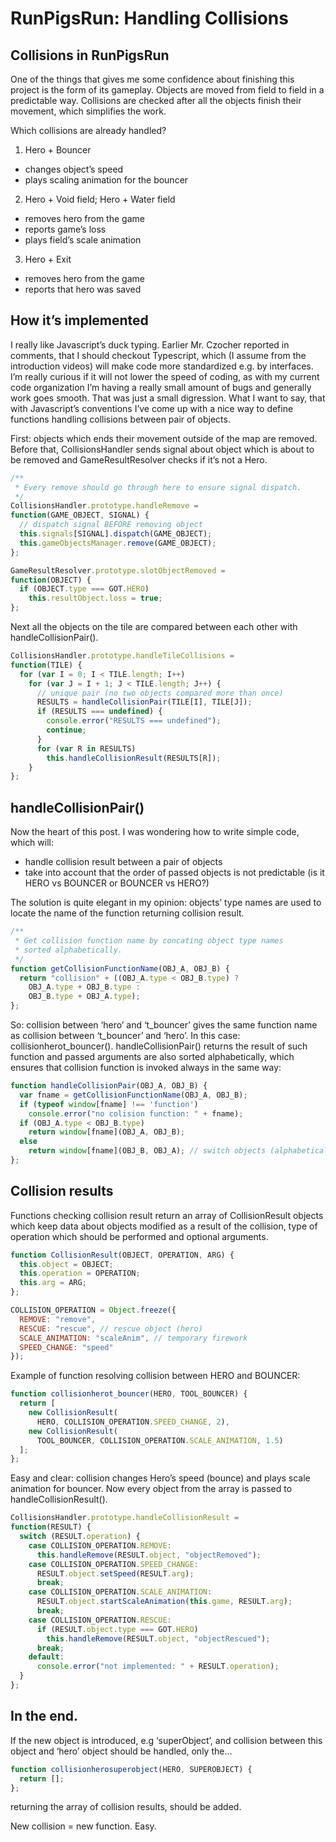 # RunPigsRun: Handling Collisions

## Collisions in RunPigsRun

One of the things that gives me some confidence about finishing this project is the form of its gameplay. Objects are moved from field to field in a predictable way. Collisions are checked after all the objects finish their movement, which simplifies the work.

Which collisions are already handled?


1. Hero + Bouncer
  - changes object’s speed
  - plays scaling animation for the bouncer
2. Hero + Void field; Hero + Water field
  - removes hero from the game
  - reports game’s loss
  - plays field’s scale animation
3. Hero + Exit
  - removes hero from the game
  - reports that hero was saved

## How it’s implemented

I really like Javascript’s duck typing. Earlier Mr. Czocher reported in comments, that I should checkout Typescript, which (I assume from the introduction videos) will make code more standardized e.g. by interfaces. I’m really curious if it will not lower the speed of coding, as with my current code organization I’m having a really small amount of bugs and generally work goes smooth. That was just a small digression. What I want to say, that with Javascript’s conventions I’ve come up with a nice way to define functions handling collisions between pair of objects.

First: objects which ends their movement outside of the map are removed. Before that, CollisionsHandler sends signal about object which is about to be removed and GameResultResolver checks if it’s not a Hero. 

```js
/**
 * Every remove should go through here to ensure signal dispatch.
 */
CollisionsHandler.prototype.handleRemove = 
function(GAME_OBJECT, SIGNAL) {
  // dispatch signal BEFORE removing object
  this.signals[SIGNAL].dispatch(GAME_OBJECT);
  this.gameObjectsManager.remove(GAME_OBJECT);
};

GameResultResolver.prototype.slotObjectRemoved = 
function(OBJECT) {
  if (OBJECT.type === GOT.HERO)
    this.resultObject.loss = true;
};
```

Next all the objects on the tile are compared between each other with handleCollisionPair().

```js
CollisionsHandler.prototype.handleTileCollisions = 
function(TILE) {
  for (var I = 0; I < TILE.length; I++)
    for (var J = I + 1; J < TILE.length; J++) {
      // unique pair (no two objects compared more than once)
      RESULTS = handleCollisionPair(TILE[I], TILE[J]);
      if (RESULTS === undefined) {
        console.error("RESULTS === undefined");
        continue;
      }
      for (var R in RESULTS)
        this.handleCollisionResult(RESULTS[R]);
    }
};
```

## handleCollisionPair()

Now the heart of this post. I was wondering how to write simple code, which will:

- handle collision result between a pair of objects
- take into account that the order of passed objects is not predictable (is it
  HERO vs BOUNCER or BOUNCER vs HERO?)

The solution is quite elegant in my opinion: objects’ type names are used to locate the name of the function returning collision result. 

```js
/**
 * Get collision function name by concating object type names 
 * sorted alphabetically.
 */
function getCollisionFunctionName(OBJ_A, OBJ_B) {
  return "collision" + ((OBJ_A.type < OBJ_B.type) ?
    OBJ_A.type + OBJ_B.type :
    OBJ_B.type + OBJ_A.type);
};
```

So: collision between ‘hero’ and ‘t_bouncer’ gives the same function name as collision between ‘t_bouncer’ and ‘hero’. In this case: collisionherot_bouncer(). handleCollisionPair() returns the result of such function and passed arguments are also sorted alphabetically, which ensures that collision function is invoked always in the same way: 

```js
function handleCollisionPair(OBJ_A, OBJ_B) {
  var fname = getCollisionFunctionName(OBJ_A, OBJ_B);
  if (typeof window[fname] !== 'function')
    console.error("no colision function: " + fname);
  if (OBJ_A.type < OBJ_B.type)
    return window[fname](OBJ_A, OBJ_B);
  else
    return window[fname](OBJ_B, OBJ_A); // switch objects (alphabetical order)
};
```

## Collision results

Functions checking collision result return an array of CollisionResult objects which keep data about objects modified as a result of the collision, type of operation which should be performed and optional arguments. 

```js
function CollisionResult(OBJECT, OPERATION, ARG) {
  this.object = OBJECT;
  this.operation = OPERATION;
  this.arg = ARG;
};

COLLISION_OPERATION = Object.freeze({
  REMOVE: "remove",
  RESCUE: "rescue", // rescue object (hero)
  SCALE_ANIMATION: "scaleAnim", // temporary firework
  SPEED_CHANGE: "speed"
});
```

Example of function resolving collision between HERO and BOUNCER: 

```js
function collisionherot_bouncer(HERO, TOOL_BOUNCER) {
  return [
    new CollisionResult(
      HERO, COLLISION_OPERATION.SPEED_CHANGE, 2),
    new CollisionResult(
      TOOL_BOUNCER, COLLISION_OPERATION.SCALE_ANIMATION, 1.5)
  ];
};
```

Easy and clear: collision changes Hero’s speed (bounce) and plays scale animation for bouncer. Now every object from the array is passed to handleCollisionResult(). 

```js
CollisionsHandler.prototype.handleCollisionResult = 
function(RESULT) {
  switch (RESULT.operation) {
    case COLLISION_OPERATION.REMOVE:
      this.handleRemove(RESULT.object, "objectRemoved");
    case COLLISION_OPERATION.SPEED_CHANGE:
      RESULT.object.setSpeed(RESULT.arg);
      break;
    case COLLISION_OPERATION.SCALE_ANIMATION:
      RESULT.object.startScaleAnimation(this.game, RESULT.arg);
      break;
    case COLLISION_OPERATION.RESCUE:
      if (RESULT.object.type === GOT.HERO)
        this.handleRemove(RESULT.object, "objectRescued");
      break;
    default:
      console.error("not implemented: " + RESULT.operation);
  }
};
```

## In the end.

If the new object is introduced, e.g ‘superObject’, and collision between this object and ‘hero’ object should be handled, only the… 

```js
function collisionherosuperobject(HERO, SUPEROBJECT) {
  return [];
};
```

 returning the array of collision results, should be added.

New collision = new function. Easy. 
